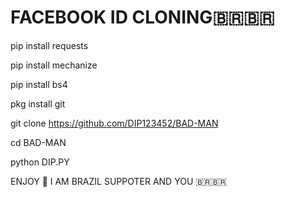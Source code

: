 # FACEBOOK ID CLONING🇧🇷🇧🇷

pip install requests

pip install mechanize

pip install bs4

pkg install git

git clone https://github.com/DIP123452/BAD-MAN

cd BAD-MAN

python DIP.PY

ENJOY 🎌
 	I AM BRAZIL SUPPOTER AND YOU 🇧🇷🇧🇷
 
